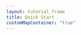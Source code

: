 ```yaml
---
layout: tutorial_frame
title: Quick Start
customMapContainer: "true"
---
```

<div id='map' style='width: 600px; height: 400px;'></div>
<script>

	var map = L.map('map').setView([51.505, -0.09], 13);

	var tiles = L.tileLayer('https://api.mapbox.com/styles/v1/{id}/tiles/{z}/{x}/{y}?access_token=pk.eyJ1IjoibWFwYm94IiwiYSI6ImNpejY4NXVycTA2emYycXBndHRqcmZ3N3gifQ.rJcFIG214AriISLbB6B5aw', {
		maxZoom: 18,
		attribution: 'Map data &copy; <a href="https://www.openstreetmap.org/copyright">OpenStreetMap</a> contributors, ' +
			'Imagery © <a href="https://www.mapbox.com/">Mapbox</a>',
		id: 'mapbox/streets-v11',
		tileSize: 512,
		zoomOffset: -1
	}).addTo(map);

	var marker = L.marker([51.5, -0.09]).addTo(map)
		.bindPopup('<b>Hello world!</b><br />I am a popup.').openPopup();

	var circle = L.circle([51.508, -0.11], {
		color: 'red',
		fillColor: '#f03',
		fillOpacity: 0.5,
		radius: 500
	}).addTo(map).bindPopup('I am a circle.');

	var polygon = L.polygon([
		[51.509, -0.08],
		[51.503, -0.06],
		[51.51, -0.047]
	]).addTo(map).bindPopup('I am a polygon.');


	var popup = L.popup()
		.setLatLng([51.513, -0.09])
		.setContent('I am a standalone popup.')
		.openOn(map);

	function onMapClick(e) {
		popup
			.setLatLng(e.latlng)
			.setContent('You clicked the map at ' + e.latlng.toString())
			.openOn(map);
	}

	map.on('click', onMapClick);

</script>

